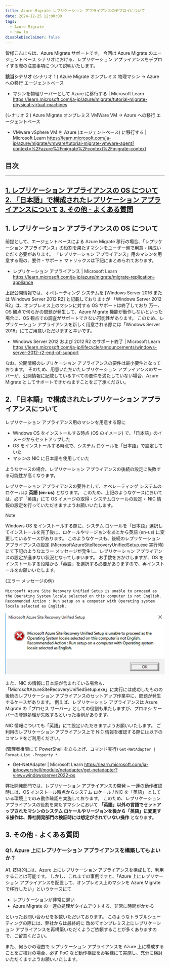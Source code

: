 ```yaml
---
title: Azure Migrate レプリケーション アプライアンスのデプロイについて
date: 2024-12-25 12:00:00
tags:
  - Azure Migrate
  - how to
disableDisclaimer: false
---
```


<!-- more -->
皆様こんにちは、Azure Migrate サポートです。
今回は Azure Migrate のエージェントベース シナリオにおける、レプリケーション アプライアンスをデプロイする際の注意事項について説明いたします。

**該当シナリオ**
(シナリオ 1 ) Azure Migrate オンプレミス 物理マシン → Azure への移行 エージェントベース
- マシンを物理サーバーとして Azure に移行する | Microsoft Learn
  https://learn.microsoft.com/ja-jp/azure/migrate/tutorial-migrate-physical-virtual-machines

(シナリオ 2 ) Azure Migrate オンプレミス VMWare VM → Azure への移行 エージェントベース
- VMware vSphere VM を Azure (エージェントベース) に移行する | Microsoft Learn
  https://learn.microsoft.com/ja-jp/azure/migrate/vmware/tutorial-migrate-vmware-agent?context=%2Fazure%2Fmigrate%2Fcontext%2Fmigrate-context


## 目次
-----------------------------------------------------------
[1. レプリケーション アプライアンスの OS について](#1)
[2. 「日本語」で構成されたレプリケーション アプライアンスについて](#2)
[3. その他 - よくある質問](#3)
-----------------------------------------------------------

## <a id="1"></a> 1. レプリケーション アプライアンスの OS について
前提として、エージェントベースによる Azure Migrate 移行の場合、「レプリケーション アプライアンス」の役割を果たすマシンをユーザー側で用意・構成いただく必要があります。
「レプリケーション アプライアンス」用のマシンを用意する際の、要件・サポート マトリックスは下記にまとめられております。

- レプリケーション アプライアンス | Microsoft Learn
  https://learn.microsoft.com/ja-jp/azure/migrate/migrate-replication-appliance

上記公開情報では、オペレーティング システムを [Windows Server 2016 または Windows Server 2012 R2] と記載しておりますが
「Windows Server 2012 R2」は、オンプレミス上のマシンに対する OS サポートは終了しており
万一、OS 観点で何らかの問題が発生して、Azure Migrate 機能が動作しないといった場合に、OS 観点での調査がサポートできない可能性があります。
このため、レプリケーション アプライアンスを新しく用意される際には「Windows Server 2016」にてご用意いただけますと幸いです。

- Windows Server 2012 および 2012 R2 のサポート終了 | Microsoft Learn
  https://learn.microsoft.com/ja-jp/lifecycle/announcements/windows-server-2012-r2-end-of-support

なお、公開情報のレプリケーション アプライアンスの要件は最小要件となっております。
そのため、用意いただいたレプリケーション アプライアンスのサーバーが、公開情報に記載しているすべての要件を満たしていない場合、Azure Migrate としてサポートできかねますことをご了承ください。

## <a id="2"></a> 2. 「日本語」で構成されたレプリケーション アプライアンスについて
レプリケーション アプライアンス用のマシンを用意する際に
- Windows OS をインストールする時点 (OS のイメージ) で、「日本語」のイメージからセットアップした
- OS をインストールする時点で、システム ロケールを「日本語」で設定していた
- マシンの NIC に日本語を使用していた

ようなケースの場合、レプリケーション アプライアンスの後続の設定に失敗する可能性が高くなります。

レプリケーション アプライアンスの要件として、オペレーティング システムのロケールは **英語 (en-us)** となります。
このため、上記のようなケースにおいては、必ず「英語」にて OS イメージの取得・システムロケールの設定・ NIC 情報の設定を行っていただきますようお願いいたします。

> [!NOTE]
> Windows OS をインストールする際に、システム ロケールを「日本語」選択してインストールを完了後に、ロケールやリージョンをあとから英語 (en-us) に変更しているケースがあります。
> このようなケースも、後続のレプリケーション アプライアンスの設定 (MicrosoftAzureSiteRecoveryUnifiedSetup.exe 実行時) にて下記のようなエラー メッセージが発生し、レプリケーション アプライアンスの設定が進まない状況となってしまいます。
> お手数をおかけしますが、OS をインストールする段階から「英語」を選択する必要がありますので、再インストールをお願いいたします。

(エラー メッセージの例)
```
Microsoft Azure Site Recovery Unified Setup is unable to proceed as the Operating System locale selected on this computer is not English.
Recommended Action : Run setup on a computer with Operating system locale selected as English.
```
![](./ReplicationApplianceRegister/01.png)

また、NIC の情報に日本語が含まれている場合も、「MicrosoftAzureSiteRecoveryUnifiedSetup.exe」に実行には成功したものの
後続のレプリケーション アプライアンスのセットアップ作業中に、問題が発生するケースがあります。
例えば、レプリケーション アプライアンスは Azure Migrate の「プロセス サーバー」としての役割も果たしますが、プロキシ サーバーの登録処理が失敗するといった事例があります。

NIC 情報についても「英語」にて設定いただきますようお願いいたします。
ご利用のレプリケーション アプライアンス上で NIC 情報を確認する際には以下のコマンドをご利用ください。

(管理者権限にて PowerShell を立ち上げ、コマンド実行)
`Get-NetAdapter | Format-List -Property *`

- Get-NetAdapter | Microsoft Learn
  https://learn.microsoft.com/ja-jp/powershell/module/netadapter/get-netadapter?view=windowsserver2022-ps


弊社開発部門では、レプリケーション アプライアンスの開発 ~ 一連の動作確認時には、OS インストール時点からシステム ロケール / NIC を「英語」 としている環境上でのみ動作確認を実施しております。
このため、レプリケーション アプライアンスの役割を果たすマシンにおいて **「英語」以外の言語でセットアップされたマシンのシステム ロケールやリージョンを後から「英語」に変更する操作は、弊社開発部門の検証時には想定がされていない操作** となります。


## <a id="3"></a> 3. その他 - よくある質問
### <a id="3-1"></a> Q1. Azure 上にレプリケーション アプライアンスを構築してもよいか？
A1. 技術的には、Azure 上にレプリケーション アプライアンスを構成して、利用することは可能です。
しかし、これまでの事例ですと、「Azure 上にレプリケーション アプライアンスを配置して、オンプレミス上のマシンを Azure Migrate で移行したい」というケースにて
- レプリケーションが非常に遅い
- Azure Migrate の一連の処理がタイムアウトする、非常に時間がかかる

といったお問い合わせを多数いただいております。
このようなトラブルシューティングの際には、弊社からは最終的に 改めてオンプレミス上にレプリケーション アプライアンスを再構築いただくようご依頼することが多くありますので、ご留意ください。

また、何らかの理由で レプリケーション アプライアンスを Azure 上に構成することをご検討の場合、必ず PoC など動作検証をお客様にて実施し、充分に検討いただくますようお願いいたします。